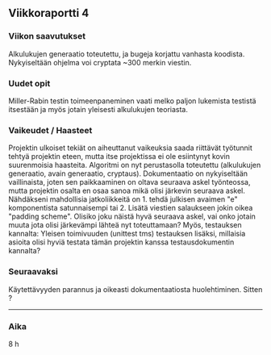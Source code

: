## Viikkoraportti 4

### Viikon saavutukset
Alkulukujen generaatio toteutettu, ja bugeja korjattu vanhasta koodista. Nykyiseltään ohjelma voi cryptata ~300 merkin viestin.

### Uudet opit
Miller-Rabin testin toimeenpaneminen vaati melko paljon lukemista testistä itsestään ja myös jotain yleisesti alkulukujen teoriasta.

### Vaikeudet / Haasteet
Projektin ulkoiset tekiät on aiheuttanut vaikeuksia saada riittävät työtunnit tehtyä projektin eteen, mutta itse projektissa ei ole esiintynyt kovin suurenmoisia haasteita. Algoritmi on nyt perustasolla toteutettu (alkulukujen generaatio, avain generaatio, cryptaus). Dokumentaatio on nykyiseltään vaillinaista, joten sen paikkaaminen on oltava seuraava askel työnteossa, mutta projektin osalta en osaa sanoa mikä olisi järkevin seuraava askel. Nähdäkseni mahdollisia jatkoliikkeitä on 1. tehdä julkisen avaimen "e" komponentista satunnaisempi tai 2. Lisätä viestien salaukseen jokin oikea "padding scheme". Olisiko joku näistä hyvä seuraava askel, vai onko jotain muuta jota olisi järkevämpi lähteä nyt toteuttamaan? Myös, testauksen kannalta: Yleisen toimivuuden (unittest tms) testauksen lisäksi, millaisia asioita olisi hyviä testata tämän projektin kanssa testausdokumentin kannalta?

### Seuraavaksi
Käytettävyyden parannus ja oikeasti dokumentaatiosta huolehtiminen. Sitten ?

---
### Aika
8 h
